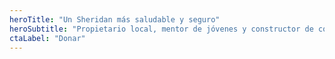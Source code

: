 ```yaml
---
heroTitle: "Un Sheridan más saludable y seguro"
heroSubtitle: "Propietario local, mentor de jóvenes y constructor de comunidad — listo para servir en el concejo."
ctaLabel: "Donar"
---
```

